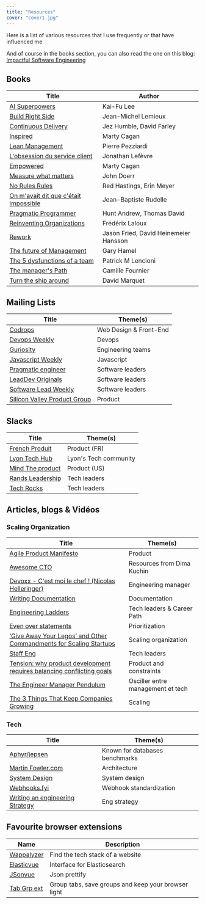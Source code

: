 ```yaml
---
title: "Resources"
cover: "cover1.jpg"
---
```


Here is a list of various resources that I use frequently or that have influenced me

And of course in the books section, you can also read the one on this blog: [Impactful Software Engineering](https://eventuallycoding.com/en/2023/02/impactful-software-engineering/)

## Books

| Title                                                                                                                    | Author                                |
|--------------------------------------------------------------------------------------------------------------------------|---------------------------------------|
| [AI Superpowers](https://www.aisuperpowers.com/)                                                                         | Kai-Fu Lee                            |
| [Build Right Side](https://buildrightside.com/)                                                                          | Jean-Michel Lemieux                   |
| [Continuous Delivery](https://www.amazon.fr/Continuous-Delivery-Reliable-Deployment-Automation/dp/0321601912)            | Jez Humble, David Farley              |
| [Inspired](https://www.amazon.fr/Inspired-Create-Tech-Products-Customers/dp/1119387507)                                  | Marty Cagan                           |
| [Lean Management](https://www.eyrolles.com/Entreprise/Livre/lean-management-9782212546385/)                              | Pierre Pezziardi                      |
| [L'obsession du service client](https://www.amazon.fr/Lobsession-service-client-start-up-lexp%C3%A9rience/dp/2100784927) | Jonathan Lefèvre                      |
| [Empowered](https://www.amazon.fr/Empowered-Ordinary-People-Extraordinary-Products/dp/111969129X)                        | Marty Cagan                           |
| [Measure what matters](https://www.amazon.fr/Measure-What-Matters-Google-Foundation/dp/0525536221)                       | John Doerr                            |
| [No Rules Rules](https://www.amazon.fr/No-Rules-Netflix-Culture-Reinvention/dp/0753553635)                               | 	Red Hastings, Erin Meyer             |
| [On m'avait dit que c'était impossible](https://www.amazon.fr/Jean-Baptiste-Rudelle/e/B00DVZSYDG)                        | Jean-Baptiste Rudelle                 | 
| [Pragmatic Programmer](https://www.amazon.fr/Pragmatic-Programmer-Journeyman-Master-ebook/dp/B003GCTQAE)                 | Hunt Andrew, Thomas David             | 
| [Reinventing Organizations](https://livre.fnac.com/a8843377/Frederic-Laloux-Reinventing-organizations)                   | Frédérix Laloux                       |
| [Rework](https://www.amazon.fr/Rework-Jason-Fried/dp/0307463745)                                                         | Jason Fried, David Heinemeier Hansson |
| [The future of Management](https://www.amazon.fr/The-Future-of-Management-Business-Leadership/dp/0307463745)             | Gary Hamel                            |
| [The 5 dysfunctions of a team](https://www.amazon.fr/Five-Dysfunctions-Team-Leadership-Fable/dp/0787960756)              | Patrick M Lencioni                    |
| [The manager's Path](https://www.amazon.fr/The-Managers-Path-Business-Leadership/dp/0307463745)                          | Camille Fournier                      |
| [Turn the ship around](https://www.amazon.fr/Turn-Ship-Around-Building-Breaking/dp/0241250943)                           | David Marquet                         |

## Mailing Lists

| Title                                                                | Theme(s)               |
|----------------------------------------------------------------------|------------------------|
| [Codrops](https://tympanus.net/codrops/newsletter/)                  | Web Design & Front-End |
| [Devops Weekly](https://www.devopsweekly.com/)                       | Devops                 |
| [Guriosity](https://guriosity.com/)                                  | Engineering teams | 
| [Javascript Weekly](https://javascriptweekly.com/)                   | Javascript             |
| [Pragmatic engineer](https://newsletter.pragmaticengineer.com/about) | Software leaders       |
| [LeadDev Originals](https://leaddev.com/)                            | Software leaders       |
| [Software Lead Weekly](https://softwareleadweekly.com/)              | Software leaders       |
| [Silicon Valley Product Group](https://www.svpg.com/articles/)       | Product                |

## Slacks

| Title                                                                            | Theme(s)              |
|----------------------------------------------------------------------------------|-----------------------|
| [French Produit](https://www.frenchproduit.com/)                                 | Product (FR)          |
| [Lyon Tech Hub](https://www.lyontechhub.org/#!/a-propos)                         | Lyon's Tech community |
| [Mind The product](https://www.mindtheproduct.com/)                              | Product  (US)         |
| [Rands Leadership](https://randsinrepose.com/welcome-to-rands-leadership-slack/) | Tech leaders          |
| [Tech Rocks](https://www.tech.rocks/)                                            | Tech leaders          |


## Articles, blogs & Vidéos 


### Scaling Organization

| Title                                                                                                                                                                | Theme(s)                          |
|----------------------------------------------------------------------------------------------------------------------------------------------------------------------|-----------------------------------|
| [Agile Product Manifesto](https://d-pereira.com/the-agile-product-manifesto-is-born)                                                                                 | Product                           |
| [Awesome CTO](https://github.com/kuchin/awesome-cto)                                                                                                                 | Resources from Dima Kuchin     |
| [Devoxx - C'est moi le chef ! (Nicolas Helleringer)](https://www.youtube.com/watch?v=vWARXoZrx10)                                                                    | Engineering manager               |
| [Writing Documentation](https://documentation.divio.com/)                                                                                                            | Documentation                     |
| [Engineering Ladders](http://www.engineeringladders.com/)                                                                                                            | Tech leaders & Career Path        |
| [Even over statements](https://medium.com/the-ready/even-overs-the-prioritization-tool-that-brings-your-strategy-to-life-e4f28f2949ac)                               | Prioritization                    |
| [‘Give Away Your Legos’ and Other Commandments for Scaling Startups](https://review.firstround.com/give-away-your-legos-and-other-commandments-for-scaling-startups) | Scaling organization              |
| [Staff Eng](https://staffeng.com/)                                                                                                                                   | Tech leaders                      |
| [Tension: why product development requires balancing conflicting goals](https://www.jpattonassociates.com/tension/)                                                  | Product and constraints           |
| [The Engineer Manager Pendulum](https://charity.wtf/2017/05/11/the-engineer-manager-pendulum/)                                                                       | Osciller entre management et tech |
| [The 3 Things That Keep Companies Growing](https://hbr.org/2016/06/the-3-things-that-keep-companies-growing)                                                         | Scaling                           |

### Tech

| Title                                                                  | Theme(s)                       |
|-------------------------------------------------------------------------|--------------------------------|
| [Aphyr/jepsen](https://aphyr.com/)                                      | Known for databases benchmarks |
| [Martin Fowler.com](https://martinfowler.com/)                          | Architecture                   |
| [System Design](https://www.karanpratapsingh.com/courses/system-design) | System design                  |
| [Webhooks.fyi](https://webhooks.fyi/)                                   | Webhook standardization        |
| [Writing an engineering Strategy](https://lethain.com/eng-strategies/)  | Eng strategy                   | 



## Favourite browser extensions

| Name                                                                                                               | Description                                                                                                                      |
|--------------------------------------------------------------------------------------------------------------------|----------------------------------------------------------------------------------------------------------------------------------|
| [Wappalyzer](https://chrome.google.com/webstore/detail/wappalyzer-technology-pro/gppongmhjkpfnbhagpmjfkannfbllamg) | Find the tech stack of a website                                                                                                 |
| [Elasticvue](https://chrome.google.com/webstore/detail/elasticvue/hkedbapjpblbodpgbajblpnlpenaebaa)                | Interface for Elasticsearch                                                                                                      |
| [JSonvue](https://chrome.google.com/webstore/detail/jsonvue/chklaanhfefbnpoihckbnefhakgolnmc)                      | Json prettify                                                                                                                    |
| [Tab Grp ext](https://chrome.google.com/webstore/detail/tab-groups-extension/nplimhmoanghlebhdiboeellhgmgommi)     | Group tabs, save groups and keep your browser light |
